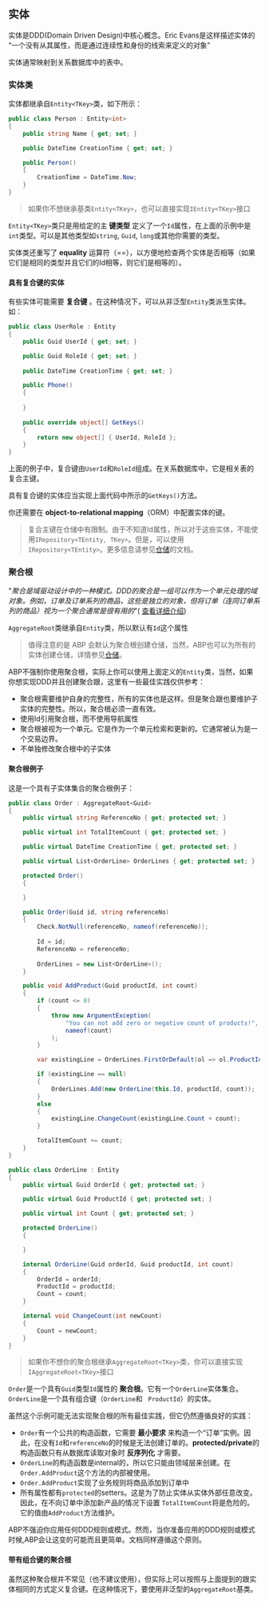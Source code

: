 ## 实体

实体是DDD(Domain Driven Design)中核心概念。Eric Evans是这样描述实体的 “一个没有从其属性，而是通过连续性和身份的线索来定义的对象”

实体通常映射到关系数据库中的表中。

### 实体类

实体都继承自`Entity<TKey>`类，如下所示：

```C#
public class Person : Entity<int>
{
    public string Name { get; set; }

    public DateTime CreationTime { get; set; }

    public Person()
    {
        CreationTime = DateTime.Now;
    }
}
```

> 如果你不想继承基类`Entity<TKey>`，也可以直接实现`IEntity<TKey>`接口

`Entity<TKey>`类只是用给定的主 **键类型** 定义了一个`Id`属性，在上面的示例中是`int`类型。可以是其他类型如`string`, `Guid`, `long`或其他你需要的类型。

实体类还重写了 **equality** 运算符（==），以方便地检查两个实体是否相等（如果它们是相同的类型并且它们的Id相等，则它们是相等的）。

#### 具有复合键的实体

有些实体可能需要 **复合键** 。在这种情况下，可以从非泛型`Entity`类派生实体。如：

````C#
public class UserRole : Entity
{
    public Guid UserId { get; set; }

    public Guid RoleId { get; set; }
    
    public DateTime CreationTime { get; set; }

    public Phone()
    {
            
    }
    
    public override object[] GetKeys()
    {
        return new object[] { UserId, RoleId };
    }
}
````

上面的例子中，复合键由`UserId`和`RoleId`组成。在关系数据库中，它是相关表的复合主键。

具有复合键的实体应当实现上面代码中所示的`GetKeys()`方法。

你还需要在 **object-to-relational mapping**（ORM）中配置实体的键。

> 复合主键在仓储中有限制。由于不知道Id属性，所以对于这些实体，不能使用`IRepository<TEntity, TKey>`。但是，可以使用`IRepository<TEntity>`。更多信息请参见[仓储](Respositoryies.cn.md)的文档。

### 聚合根

"*聚合是域驱动设计中的一种模式。DDD的聚合是一组可以作为一个单元处理的域对象。例如，订单及订单系列的商品，这些是独立的对象，但将订单（连同订单系列的商品）视为一个聚合通常是很有用的*"( [查看详细介绍](http://martinfowler.com/bliki/DDD_Aggregate.html))

`AggregateRoot`类继承自`Entity`类，所以默认有`Id`这个属性

> 值得注意的是 ABP 会默认为聚合根创建仓储，当然，ABP也可以为所有的实体创建仓储，详情参见[仓储](Respositoryies.cn.md)。

ABP不强制你使用聚合根，实际上你可以使用上面定义的`Entity`类，当然，如果你想实现DDD并且创建聚合跟，这里有一些最佳实践仅供参考：

* 聚合根需要维护自身的完整性，所有的实体也是这样。但是聚合跟也要维护子实体的完整性。所以，聚合根必须一直有效。
* 使用Id引用聚合根，而不使用导航属性
* 聚合根被视为一个单元。它是作为一个单元检索和更新的。它通常被认为是一个交易边界。
* 不单独修改聚合根中的子实体

#### 聚合根例子

这是一个具有子实体集合的聚合根例子：

````C#
public class Order : AggregateRoot<Guid>
{
    public virtual string ReferenceNo { get; protected set; }

    public virtual int TotalItemCount { get; protected set; }

    public virtual DateTime CreationTime { get; protected set; }

    public virtual List<OrderLine> OrderLines { get; protected set; }

    protected Order()
    {

    }

    public Order(Guid id, string referenceNo)
    {
        Check.NotNull(referenceNo, nameof(referenceNo));
        
        Id = id;
        ReferenceNo = referenceNo;
        
        OrderLines = new List<OrderLine>();
    }

    public void AddProduct(Guid productId, int count)
    {
        if (count <= 0)
        {
            throw new ArgumentException(
                "You can not add zero or negative count of products!",
                nameof(count)
            );
        }

        var existingLine = OrderLines.FirstOrDefault(ol => ol.ProductId == productId);

        if (existingLine == null)
        {
            OrderLines.Add(new OrderLine(this.Id, productId, count));
        }
        else
        {
            existingLine.ChangeCount(existingLine.Count + count);
        }

        TotalItemCount += count;
    }
}

public class OrderLine : Entity
{
    public virtual Guid OrderId { get; protected set; }

    public virtual Guid ProductId { get; protected set; }

    public virtual int Count { get; protected set; }

    protected OrderLine()
    {

    }

    internal OrderLine(Guid orderId, Guid productId, int count)
    {
        OrderId = orderId;
        ProductId = productId;
        Count = count;
    }

    internal void ChangeCount(int newCount)
    {
        Count = newCount;
    }
}
````

> 如果你不想你的聚合根继承`AggregateRoot<TKey>`类，你可以直接实现`IAggregateRoot<TKey>`接口

`Order`是一个具有`Guid`类型`Id`属性的 **聚合根**。它有一个`OrderLine`实体集合。`OrderLine`是一个具有组合键（`OrderLine`和 ` ProductId`）的实体。

虽然这个示例可能无法实现聚合根的所有最佳实践，但它仍然遵循良好的实践：

* `Order`有一个公共的构造函数，它需要 **最小要求** 来构造一个“订单”实例。因此，在没有`Id`和`referenceNo`的时候是无法创建订单的。**protected/private**的构造函数只有从数据库读取对象时 **反序列化** 才需要。
* `OrderLine`的构造函数是internal的，所以它只能由领域层来创建。在`Order.AddProduct`这个方法的内部被使用。
* `Order.AddProduct`实现了业务规则将商品添加到订单中
* 所有属性都有`protected`的setters。这是为了防止实体从实体外部任意改变。因此，在不向订单中添加新产品的情况下设置 `TotalItemCount`将是危险的。它的值由`AddProduct`方法维护。

ABP不强迫你应用任何DDD规则或模式。然而，当你准备应用的DDD规则或模式时候,ABP会让这变的可能而且更简单。文档同样遵循这个原则。

#### 带有组合键的聚合根

虽然这种聚合根并不常见（也不建议使用），但实际上可以按照与上面提到的跟实体相同的方式定义复合键。在这种情况下，要使用非泛型的`AggregateRoot`基类。
